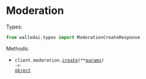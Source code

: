 # Moderation

Types:

```python
from walledai.types import ModerationCreateResponse
```

Methods:

- <code title="post /api/moderation/">client.moderation.<a href="./src/walledai/resources/moderation.py">create</a>(\*\*<a href="src/walledai/types/moderation_create_params.py">params</a>) -> <a href="./src/walledai/types/moderation_create_response.py">object</a></code>
